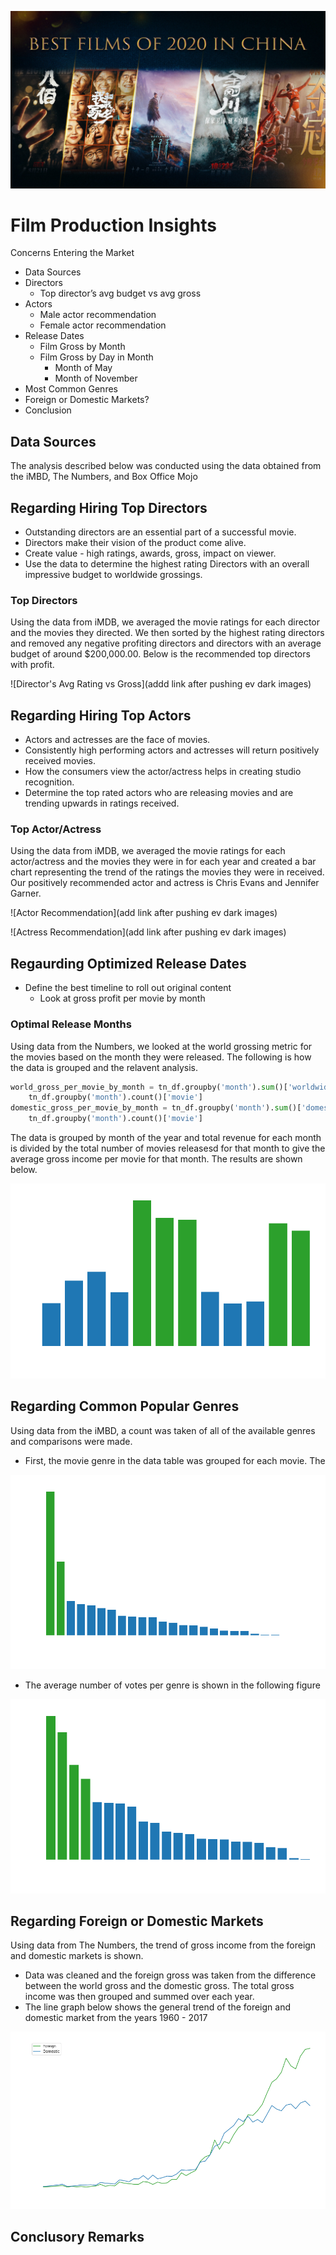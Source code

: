![](https://github.com/JCherryA050/phase_1_project/blob/main/images/title_screen.jpeg)

# Film Production Insights

Concerns Entering the Market
- Data Sources
- Directors
  - Top director’s avg budget vs avg gross
- Actors
  - Male actor recommendation
  - Female actor recommendation
- Release Dates
  - Film Gross by Month
  - Film Gross by Day in Month
    - Month of  May
    - Month of November
- Most Common Genres
- Foreign or Domestic Markets?
- Conclusion
## Data Sources

The analysis described below was conducted using the data obtained from the iMBD, The Numbers, and Box Office Mojo

## Regarding Hiring Top Directors

 - Outstanding directors are an essential part of a successful movie.
 - Directors make their vision of the product come alive.
 - Create value - high ratings, awards, gross, impact on viewer.
 - Use the data to determine the highest rating Directors with an overall impressive budget to worldwide grossings.
 
### Top Directors

Using the data from iMDB, we averaged the movie ratings for each director and the movies they directed. We then sorted by the highest rating directors and removed any negative profiting directors and directors with an average budget of around $200,000.00. Below is the recommended top directors with profit.

![Director's Avg Rating vs Gross](addd link after pushing ev dark images)

## Regarding Hiring Top Actors

- Actors and actresses are the face of movies.
- Consistently high performing actors and actresses will return positively received movies.
- How the consumers view the actor/actress helps in creating studio recognition.
- Determine the top rated actors who are releasing movies and are trending upwards in ratings received.

### Top Actor/Actress

Using the data from iMDB, we averaged the movie ratings for each actor/actress and the movies they were in for each year and created a bar chart representing the trend of the ratings the movies they were in received. Our positively recommended actor and actress is Chris Evans and Jennifer Garner.

![Actor Recommendation](add link after pushing ev dark images)

![Actress Recommendation](add link after pushing ev dark images)

## Regaurding Optimized Release Dates

- Define the best timeline to roll out original content
  - Look at gross profit per movie by month

### Optimal Release Months

Using data from the Numbers, we looked at the world grossing metric for the movies based on the month they were released. The following is how the data is grouped and the relavent analysis.

```python
world_gross_per_movie_by_month = tn_df.groupby('month').sum()['worldwide_gross']/\
    tn_df.groupby('month').count()['movie']
domestic_gross_per_movie_by_month = tn_df.groupby('month').sum()['domestic_gross']/\
    tn_df.groupby('month').count()['movie']
```

The data is grouped by month of the year and total revenue for each month is divided by the total number of movies releasesd for that month to give the average gross income per movie for that month. The results are shown below.

![Gross Profit per Movie by Month](https://github.com/JCherryA050/phase_1_project/blob/main/images/gross_income_by_month_DARK.png)

## Regarding Common Popular Genres

Using data from the iMBD, a count was taken of all of the available genres and comparisons were made.

- First, the movie genre in the data table was grouped for each movie. The

![Bar Plot Depicting Popular Genres](https://github.com/JCherryA050/phase_1_project/blob/main/images/number_of_movies_by_genre_DARK.png)

- The average number of votes per genre is shown in the following figure

![Bar Plot of the Most Voted Over Genres on iMBD](https://github.com/JCherryA050/phase_1_project/blob/main/images/number_of_genres_DARK.png)

## Regarding Foreign or Domestic Markets

Using data from The Numbers, the trend of gross income from the foreign and domestic markets is shown.

- Data was cleaned and the foreign gross was taken from the difference between the world gross and the domestic gross. The total gross income was then grouped and summed over each year.
- The line graph below shows the general trend of the foreign and domestic market from the years 1960 - 2017

![Trends in the Foreign and Domestic Market](https://github.com/JCherryA050/phase_1_project/blob/main/images/foreign_domestic_market_trend_DARK.png)


## Conclusory Remarks
